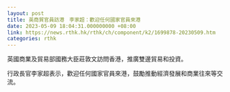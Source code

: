 ```yaml
---
layout: post
title: 英商貿官員訪港　李家超：歡迎任何國家官員來港
date: 2023-05-09 18:04:31.000000000 +08:00
link: https://news.rthk.hk/rthk/ch/component/k2/1699878-20230509.htm
categories: rthk
---
```


英國商業及貿易部國務大臣莊敦文訪問香港，推廣雙邊貿易和投資。

行政長官李家超表示，歡迎任何國家官員來港，鼓勵推動經濟發展和商業往來等交流。
